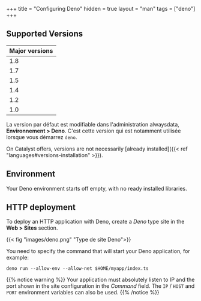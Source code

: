 +++
title = "Configuring Deno"
hidden = true
layout = "man"
tags = ["deno"]
+++

## Supported Versions

|Major versions|
|--------------|
| 1.8          |
| 1.7          |
| 1.5          |
| 1.4          |
| 1.2          |
| 1.0          |

La version par défaut est modifiable dans l'administration alwaysdata, **Environnement > Deno**. C'est cette version qui est notamment utilisée lorsque vous démarrez `deno`.

On Catalyst offers, versions are not necessarily [already installed]({{< ref "languages#versions-installation" >}}).

## Environment

Your Deno environment starts off empty, with no ready installed libraries.

## HTTP deployment

To deploy an HTTP application with Deno, create a *Deno* type site in the **Web > Sites** section. 

{{< fig "images/deno.png" "Type de site Deno">}}

You need to specify the command that will start your Deno application, for example:

```
deno run --allow-env --allow-net $HOME/myapp/index.ts
```

{{% notice warning %}}
Your application must absolutely listen to IP and the port shown in the site configuration in the *Command* field. The `IP` / `HOST` and `PORT` environment variables can also be used.
{{% /notice %}}

